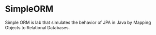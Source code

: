 SimpleORM
=========

Simple ORM is lab that simulates the behavior of JPA in Java by Mapping Objects to Relational Databases. 
